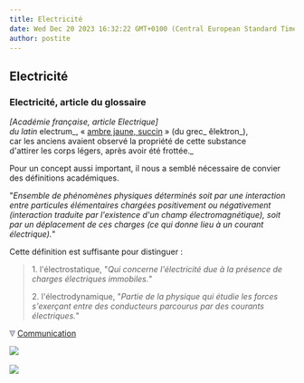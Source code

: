 ```yaml
---
title: Electricité
date: Wed Dec 20 2023 16:32:22 GMT+0100 (Central European Standard Time)
author: postite
---
```


## Electricité
### Electricité, article du glossaire
 _\[Académie française, article Electrique\]  
du latin_ electrum_, « [ambre jaune, succin](resinessolach.html#lambre) » (du grec_ êlektron_),  
car les anciens avaient observé la propriété de cette substance  
d'attirer les corps légers, après avoir été frottée._

Pour un concept aussi important, il nous a semblé nécessaire de convier des définitions académiques.

"_Ensemble de phénomènes physiques déterminés soit par une interaction entre particules élémentaires chargées positivement ou négativement (interaction traduite par l'existence d'un champ électromagnétique), soit par un déplacement de ces charges (ce qui donne lieu à un courant électrique)._"

Cette définition est suffisante pour distinguer :

> 1\. l'électrostatique, "_Qui concerne l'électricité due à la présence de charges électriques immobiles._"
> 
> 2\. l'électrodynamique, "_Partie de la physique qui étudie les forces s'exerçant entre des conducteurs parcourus par des courants électriques._"



![](images/flechebas.gif) [Communication](http://www.artrealite.com/annonceurs.htm) 

[![](https://cbonvin.fr/sites/regie.artrealite.com/visuels/campagne1.png)](index-2.html#20131014)

![](https://cbonvin.fr/sites/regie.artrealite.com/visuels/campagne2.png)